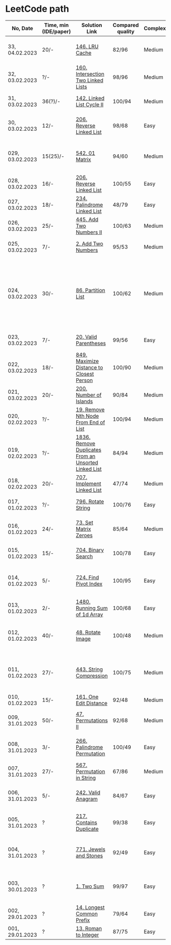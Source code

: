 # LeetCode path

| No, Date        | Time, min (IDE/paper) | Solution Link                                                | Compared quality | Complexity | Lessons Learned                                              |
| --------------- | --------------------- | ------------------------------------------------------------ | ---------------- | ---------- | ------------------------------------------------------------ |
| 33, 04.02.2023  | 20/-                  | [146. LRU Cache](https://leetcode.com/problems/lru-cache/submissions/890953367/) | 82/96            | Medium     | Double linked list with sentiel nodes is cute                |
| 32, 03.02.2023  | ?/-                   | [160. Intersection Two Linked Lists](https://leetcode.com/problems/intersection-of-two-linked-lists/submissions/890709392/) | 98/96            | Medium     | Gorgeous idea with two pointers                              |
| 31, 03.02.2023  | 36(?)/-               | [142. Linked List Cycle II](https://leetcode.com/problems/linked-list-cycle-ii/submissions/890731541/) | 100/94           | Medium     | Gorgeous idea with two pointers                              |
| 30, 03.02.2023  | 12/-                  | [206. Reverse Linked List](https://leetcode.com/problems/reverse-linked-list/submissions/890698484/) | 98/68            | Easy       | long and short are reserved words in java                    |
| 029, 03.02.2023 | 15(25)/-              | [542. 01 Matrix](https://leetcode.com/problems/01-matrix/submissions/890678669/) | 94/60            | Medium     | Dynamic programming idea: use neighbours to get next value   |
| 028, 03.02.2023 | 16/-                  | [206. Reverse Linked List](https://leetcode.com/problems/reverse-linked-list/submissions/890628293/) | 100/55           | Easy       | Don't rush when you are tired                                |
| 027, 03.02.2023 | 18/-                  | [234. Palindrome Linked List](https://leetcode.com/problems/palindrome-linked-list/submissions/890618321/) | 48/79            | Easy       | Recursion can be simple                                      |
| 026, 03.02.2023 | 25/-                  | [445. Add Two Numbers II](https://leetcode.com/problems/add-two-numbers-ii/submissions/890605022/) | 100/63           | Medium     | Mastering recursion                                          |
| 025, 03.02.2023 | 7/-                   | [2. Add Two Numbers](https://leetcode.com/problems/add-two-numbers/submissions/890592308/) | 95/53            | Medium     | Use sentiel nodes for linked lists                           |
| 024, 03.02.2023 | 30/-                  | [86. Partition List](https://leetcode.com/problems/partition-list/submissions/890576654/) | 100/62           | Medium     | I hate linked lists. Be careful when to move left pointer. Check if head should be changed. <br />Use sentiel nodes for linked lists |
| 023, 03.02.2023 | 7/-                   | [20. Valid Parentheses](https://leetcode.com/problems/valid-parentheses/submissions/890363582/) | 99/56            | Easy       | Repeat java collections - Deque                              |
| 022, 03.02.2023 | 18/-                  | [849. Maximize Distance to Closest Person](https://leetcode.com/problems/maximize-distance-to-closest-person/submissions/890342816/) | 100/90           | Medium     | Think about corner cases!                                    |
| 021, 03.02.2023 | 20/-                  | [200. Number of Islands](https://leetcode.com/problems/number-of-islands/submissions/890333788/) | 90/84            | Medium     | Trained recursive                                            |
| 020, 02.02.2023 | ?/-                   | [19. Remove Nth Node From End of List](https://leetcode.com/problems/remove-nth-node-from-end-of-list/submissions/890055185/) | 100/94           | Medium     | Expert recursion usage, proud of myself                      |
| 019, 02.02.2023 | ?/-                   | [1836. Remove Duplicates From an Unsorted Linked List](https://leetcode.com/problems/remove-duplicates-from-an-unsorted-linked-list/submissions/890023040/) | 84/94            | Medium     | Be careful with nullpointers                                 |
| 018, 02.02.2023 | 20/-                  | [707. Implement Linked List](https://leetcode.com/problems/design-linked-list/submissions/890013093/) | 47/74            | Medium     | Use sentiel node                                             |
| 017, 01.02.2023 | ?/-                   | [796. Rotate String](https://leetcode.com/problems/rotate-string/submissions/889577514/) | 100/76           | Easy       | Use % for overflow index                                     |
| 016, 01.02.2023 | 24/-                  | [73. Set Matrix Zeroes](https://leetcode.com/problems/set-matrix-zeroes/submissions/889538858/) | 85/64            | Medium     | If you can not use recursion, don't use id                   |
| 015, 01.02.2023 | 15/-                  | [704. Binary Search](https://leetcode.com/problems/binary-search/submissions/889503250/) | 100/78           | Easy       | Be careful with corner cases.                                |
| 014, 01.02.2023 | 5/-                   | [724. Find Pivot Index](https://leetcode.com/problems/find-pivot-index/submissions/889075611) | 100/95           | Easy       | Dont forget corner cases! Zero index for pivot is possible.  |
| 013, 01.02.2023 | 2/-                   | [1480. Running Sum of 1d Array](https://leetcode.com/problems/running-sum-of-1d-array/submissions/889072544/) | 100/68           | Easy       | I can type fast                                              |
| 012, 01.02.2023 | 40/-                  | [48. Rotate Image](https://leetcode.com/problems/rotate-image/submissions/889068945/) | 100/48           | Medium     | Always draw complex index permutations -_-                   |
| 011, 01.02.2023 | 27/-                  | [443. String Compression](https://leetcode.com/problems/string-compression/submissions/889050972/) | 100/75           | Medium     | Insert number into char array (shifting by each digit from left to right) |
| 010, 01.02.2023 | 15/-                  | [161. One Edit Distance](https://leetcode.com/problems/one-edit-distance/submissions/889037493/) | 92/48            | Medium     | Two pointers                                                 |
| 009, 31.01.2023 | 50/-                  | [47. Permutations II](https://leetcode.com/problems/permutations/submissions/888959648/) | 92/68            | Medium     | Backtracking and `int[]` to `List<Integer>` conversion       |
| 008, 31.01.2023 | 3/-                   | [266. Palindrome Permutation](https://leetcode.com/problems/palindrome-permutation/submissions/888788863/) | 100/49           | Easy       | Repeated to use char array as lookup map                     |
| 007, 31.01.2023 | 27/-                  | [567. Permutation in String](https://leetcode.com/problems/permutation-in-string/submissions/888745153/) | 67/86            | Medium     | Improved Sliding Window                                      |
| 006, 31.01.2023 | 5/-                   | [242. Valid Anagram](https://leetcode.com/problems/valid-anagram/submissions/888707117/) | 84/67            | Easy       | Use int array as hashmap for letters (ASCII-only)            |
| 005, 31.01.2023 | ?                     | [217. Contains Duplicate](https://leetcode.com/problems/contains-duplicate/submissions/888667646/) | 99/38            | Easy       | Bubble sorting with comparison. `Arrays.sort()`              |
| 004, 31.01.2023 | ?                     | [771. Jewels and Stones](https://leetcode.com/problems/jewels-and-stones/submissions/888229645/) | 92/49            | Easy       | Use hashmap to speedup search in unsorted array              |
| 003, 30.01.2023 | ?                     | [1. Two Sum](https://leetcode.com/problems/two-sum/submissions/888211346/) | 99/97            | Easy       | Use hashmap to speedup search in unsorted array              |
| 002, 29.01.2023 | ?                     | [14. Longest Common Prefix](https://leetcode.com/problems/longest-common-prefix/submissions/887403999/) | 79/64            | Easy       | Break to outer loop                                          |
| 001, 29.01.2023 | ?                     | [13. Roman to Integer](https://leetcode.com/problems/roman-to-integer/submissions/887399537/) | 87/75            | Easy       | Switch expression                                            |


